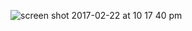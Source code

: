
![screen shot 2017-02-22 at 10 17 40 pm](https://cloud.githubusercontent.com/assets/25205277/23244704/c7cd13ba-f94c-11e6-93e7-b18e7a585656.png)
